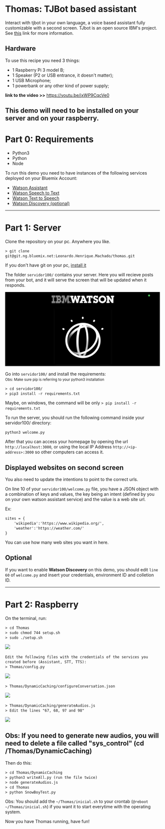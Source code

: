 # Thomas: TJBot based assistant

Interact with tjbot in your own language, a voice based assistant fully customizable with a second screen.
TJbot is an open source IBM's project. See <a href="https://github.com/ibmtjbot/tjbot">this</a> link for more information.

## Hardware
To use this recipe you need 3 things:
- 1 Raspberry Pi 3 model B;
- 1 Speaker (P2 or USB entrance, it doesn't matter);
- 1 USB Microphone;
- 1 powerbank or any other kind of power supply;

**link to the video >>**  https://youtu.be/jxWP9CqcVe0

## This demo will need to be installed on your server and on your raspberry.

# Part 0: Requirements

* Python3
* Python
* Node

To run this demo you need to have instances of the following services deployed on your Bluemix Account:

* <a href="https://cloud.ibm.com/docs/services/assistant?topic=assistant-getting-started#getting-started-tutorial">Watson Assistant</a>
* <a href="https://console.bluemix.net/docs/services/speech-to-text/getting-started.html#gettingStarted">Watson Speech to Text</a>
* <a href="https://console.bluemix.net/docs/services/text-to-speech/getting-started.html#gettingStarted">Watson Text to Speech</a>
* <a href="https://console.bluemix.net/docs/services/discovery/getting-started-tool.html">Watson Discovery (optional)</a>

---

# Part 1: Server
Clone the repository on your pc. Anywhere you like.

```
> git clone git@git.ng.bluemix.net:Leonardo.Henrique.Machado/thomas.git
```

If you don't have git on your pc, <a href="https://www.linode.com/docs/development/version-control/how-to-install-git-on-linux-mac-and-windows/">install it</a>

 The folder `servidor100/` contains your server. Here you will recieve posts from your bot, and it will serve the screen that will be updated when it responds.

<img src="images/thomass.png">

Go into `servidor100/` and install the requirements:
<br><small> Obs: Make sure pip is referring to your python3 installation</small>
```
> cd servidor100/
> pip3 install -r requirements.txt
```
Maybe, on windows, the command will be only 
````> pip install -r requirements.txt````

To run the server, you should run the following command inside your servidor100/ directory:
```
python3 welcome.py
```

After that you can access your homepage by opening the url ```http://localhost:3000```, or using the local IP Address ```http://<ip-address>:3000``` so other computers can access it.

## Displayed websites on second screen
You also need to update the intentions to point to the correct urls.

On line 10 of your ````servidor100/welcome.py```` file, you have a JSON object with a combination of keys and values, the key being an intent (defined by you on your own watson assistant service) and the value is a web site url.

Ex:
```
sites = {
    'wikipedia':'https://www.wikipedia.org/',
    'weather':'https://weather.com/'
}
```

You can use how many web sites you want in here.

## Optional
If you want to enable <b>Watson Discovery</b> on this demo, you should edit `line 60` of `welcome.py` and insert your credentials, environment ID and colletion ID.

---

# Part 2: Raspberry

On the terminal, run:
```
> cd Thomas
> sudo chmod 744 setup.sh
> sudo ./setup.sh
```
<img src="images/setup.png">

```
Edit the following files with the credentials of the services you created before (Assistant, STT, TTS):
> Thomas/config.py

```
 <img src="images/config.png">
 
```
> Thomas/DynamicCaching/configureConversation.json

```
<img src="images/configConversation.png">

```
> Thomas/DynamicCaching/generateAudios.js
> Edit the lines "67, 68, 97 and 98"
```
<img src="images/generateAudios.png">

## Obs: If you need to generate new audios, you will need to delete a file called "sys_control" (cd /Thomas/DynamicCaching)

Then do this:

```
> cd Thomas/DynamicCaching
> python3 writeAll.py (run the file twice)
> node generateAudios.js
> cd Thomas
> python SnowBoyTest.py
```

Obs: You should add the `~/Thomas/inicial.sh` to your crontab (````@reboot ~/Thomas/inicial.sh````) if you want it to start everytime with the operating system.

Now you have Thomas running, have fun!
